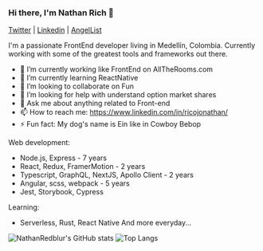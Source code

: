 ### Hi there, I'm Nathan Rich 👋

<a href="https://twitter.com/NathanRedBlur">Twitter</a> | <a href="https://www.linkedin.com/in/ricojonathan/">Linkedin</a> | <a href="https://angel.co/u/nathanredblur">AngelList</a>

I'm a passionate FrontEnd developer living in Medellín, Colombia. Currently working with some of the greatest tools and frameworks out there.

- 🔭 I’m currently working like FrontEnd on AllTheRooms.com
- 🌱 I’m currently learning ReactNative
- 👯 I’m looking to collaborate on Fun
- 🤔 I’m looking for help with understand option market shares
- 💬 Ask me about anything related to Front-end
- 📫 How to reach me: https://www.linkedin.com/in/ricojonathan/
- ⚡ Fun fact: My dog's name is Ein like in Cowboy Bebop


Web development:
- Node.js, Express - 7 years
- React, Redux, FramerMotion - 2 years
- Typescript, GraphQL, NextJS, Apollo Client - 2 years
- Angular, scss, webpack - 5 years
- Jest, Storybook, Cypress

Learning:
- Serverless, Rust, React Native
And more everyday...


![NathanRedblur's GitHub stats](https://github-readme-stats.vercel.app/api?username=nathanredblur&count_private=true&show_icons=true) ![Top Langs](https://github-readme-stats.vercel.app/api/top-langs/?username=nathanredblur&layout=compact) 
  
     
